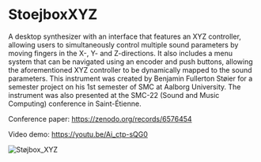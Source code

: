 # StoejboxXYZ

A desktop synthesizer with an interface that features an XYZ controller, allowing users to simultaneously control multiple
sound parameters by moving fingers in the X-, Y- and Z-directions. It also includes a menu system that can be navigated using an encoder and push buttons, allowing the aforementioned
XYZ controller to be dynamically mapped to the sound parameters. This instrument was created by Benjamin Fullerton Støier for a semester project on his 1st semester of SMC at Aalborg University.
The instrument was also presented at the SMC-22 (Sound and Music Computing) conference in Saint-Étienne.

Conference paper: https://zenodo.org/records/6576454

Video demo: https://youtu.be/Ai_ctp-sQG0

![Støjbox_XYZ](https://github.com/stoier/Stoejbox_XYZ/assets/92699192/503516fd-a4ba-4274-970c-968a0ef6f4fa)
